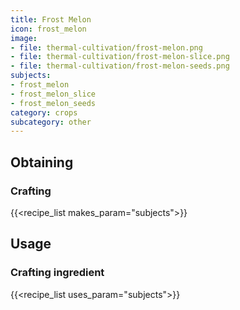 ```yaml
---
title: Frost Melon
icon: frost_melon
image:
- file: thermal-cultivation/frost-melon.png
- file: thermal-cultivation/frost-melon-slice.png
- file: thermal-cultivation/frost-melon-seeds.png
subjects: 
- frost_melon
- frost_melon_slice
- frost_melon_seeds
category: crops
subcategory: other
---
```



Obtaining
---------

### Crafting
{{<recipe_list makes_param="subjects">}}

Usage
-----

### Crafting ingredient
{{<recipe_list uses_param="subjects">}}
